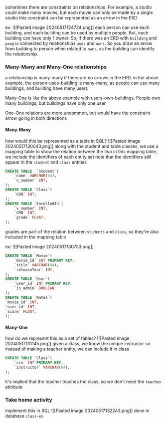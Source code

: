 sometimes there are constraints on relationships. For example, a studio could make many movies, but each movie can only be made by a single studio
this constraint can be represented as an arrow in the ERD

ex: ![[Pasted image 20240517124724.png]]
each person can use each building, and each building can be used by multiple people. But, each building can have only 1 owner.
So, if there was an ERD with `building` and `people` connected by relationships `uses` and `owns`. So you draw an arrow from building to person when related to `owns`, as the building can identify the relationship.

### Many-Many and Many-One relationships
a relationship is many-many if there are no arrows in the ERD. in the above example, the person-uses-building is many-many, as people can use many buildings, and building have many users

Many-One is like the above example with users-own-buildings. People own many buildings, but buildings have only one user

One-One relations are more uncommon, but would have the constraint arrow going in both directions

#### Many-Many
how would this be represented as a table in SQL? ![[Pasted image 20240517130043.png]]
along with the student and table classes, we use a mapping table to show the relation between the two
in this mapping table, we include the identifiers of each entity set
note that the identifiers still appear in the `student` and `class` entities

```SQL
CREATE TABLE  `Student`(
	`name` VARCHAR(64),
	`v_number` INT,
);
CREATE TABLE `Class`(
	`CRN` INT,
);
CREATE TABLE `EnrolledIn`(
	`v_number` INT,
	`CRN` INT,
	`grade` FLOAT,
);
```
grades are part of the relation between `students` and `class`, so they're also included in the mapping table

ex: ![[Pasted image 20240517130753.png]]
```SQL
CREATE TABLE `Movie`(
	`movie_id` INT PRIMARY KEY,
	`title` VARCHAR(64),
	`releaseYear` INT,
);
CREATE TABLE `User`(
	`user_id` INT PRIMARY KEY,
	`is_admin` BOOLEAN
);
CREATE TABLE `Rates`(
`movie_id` INT,
`user_id` INT,
`score` FLOAT,
);
```

#### Many-One
how do we represent this as a set of tables? ![[Pasted image 20240517131145.png]]
given a class, we know the unique instructor
so instead of making a teacher entity, we can include it in class
```SQL
CREATE TABLE `Class`(
	`crn` INT PRIMARY KEY,
	`instructor` VARCHAR(64),
);
```
it's implied that the teacher teaches the class, so we don't need the `teaches` attribute


### Take home activity
implement this in SQL ![[Pasted image 20240517132243.png]]
done in database `class-ex`
